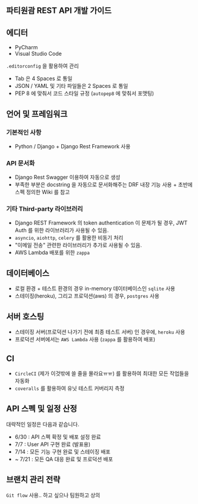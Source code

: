 ## 파티원괌 REST API 개발 가이드

## 에디터

- PyCharm
- Visual Studio Code

`.editorconfig` 을 활용하여 관리

- Tab 은 4 Spaces 로 통일
- JSON / YAML 및 기타 파일들은 2 Spaces 로 통일
- PEP 8 에 맞춰서 코드 스타일 규정 (`autopep8` 에 맞춰서 포맷팅)

## 언어 및 프레임워크

### 기본적인 사항

- Python / Django + Django Rest Framework 사용

### API 문서화

- Django Rest Swagger 이용하여 자동으로 생성
- 부족한 부분은 docstring 을 자동으로 문서화해주는 DRF 내장 기능 사용 + 초반에 스펙 정의한 Wiki 를 참고

### 기타 Third-party 라이브러리

- Django REST Framework 의 token authentication 이 문제가 될 경우, JWT Auth 를 위한 라이브러리가 사용될 수 있음.
- `asyncio`, `aiohttp`, `celery` 를 활용한 비동기 처리
- "이메일 전송" 관련한 라이브러리가 추가로 사용될 수 있음.
- AWS Lambda 배포를 위한 `zappa`

## 데이터베이스

- 로컬 환경 + 테스트 환경의 경우 in-memory 데이터베이스인 `sqlite` 사용
- 스테이징(heroku), 그리고 프로덕션(aws) 의 경우, `postgres` 사용

## 서버 호스팅

- 스테이징 서버(프로덕션 나가기 전에 최종 테스트 서버) 인 경우에, `heroku` 사용
- 프로덕션 서버에서는 `AWS Lambda` 사용 (`zappa` 를 활용하여 배포)

## CI

- `CircleCI` (제가 이것밖에 쓸 줄을 몰라요ㅠㅠ) 를 활용하여 최대한 모든 작업들을 자동화
- `coveralls` 를 활용하여 유닛 테스트 커버리지 측정

## API 스펙 및 일정 산정

대략적인 일정은 다음과 같습니다.

- 6/30 : API 스펙 확정 및 배포 설정 완료
- 7/7 : User API 구현 완료 (발표용)
- 7/14 : 모든 기능 구현 완료 및 스테이징 배포
- ~ 7/21 : 모든 QA 대응 완료 및 프로덕션 배포

## 브랜치 관리 전략

`Git flow` 사용.. 하고 싶으나 팀원하고 상의